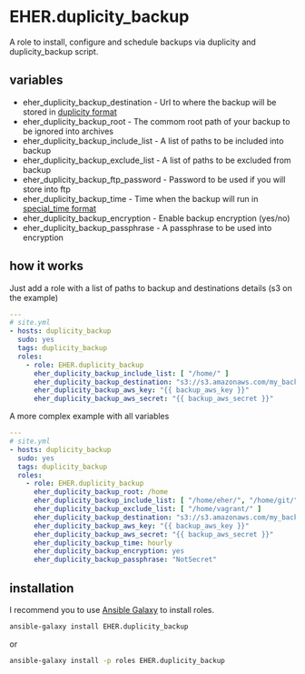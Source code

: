 # EHER.duplicity_backup
A role to install, configure and schedule backups via duplicity and duplicity_backup script.

## variables

- eher_duplicity_backup_destination - Url to where the backup will be stored in [duplicity format](http://duplicity.nongnu.org/duplicity.1.html#sect8)
- eher_duplicity_backup_root - The commom root path of your backup to be ignored into archives
- eher_duplicity_backup_include_list - A list of paths to be included into backup
- eher_duplicity_backup_exclude_list - A list of paths to be excluded from backup
- eher_duplicity_backup_ftp_password - Password to be used if you will store into ftp
- eher_duplicity_backup_time - Time when the backup will run in [special_time format](http://docs.ansible.com/cron_module.html)
- eher_duplicity_backup_encryption - Enable backup encryption (yes/no)
- eher_duplicity_backup_passphrase - A passphrase to be used into encryption

## how it works

Just add a role with a list of paths to backup and destinations details (s3 on the example)
```yml
---
# site.yml
- hosts: duplicity_backup
  sudo: yes
  tags: duplicity_backup
  roles:
    - role: EHER.duplicity_backup
      eher_duplicity_backup_include_list: [ "/home/" ]
      eher_duplicity_backup_destination: "s3://s3.amazonaws.com/my_backup_bucket/"
      eher_duplicity_backup_aws_key: "{{ backup_aws_key }}"
      eher_duplicity_backup_aws_secret: "{{ backup_aws_secret }}"
```

A more complex example with all variables
```yml
---
# site.yml
- hosts: duplicity_backup
  sudo: yes
  tags: duplicity_backup
  roles:
    - role: EHER.duplicity_backup
      eher_duplicity_backup_root: /home
      eher_duplicity_backup_include_list: [ "/home/eher/", "/home/git/" ]
      eher_duplicity_backup_exclude_list: [ "/home/vagrant/" ]
      eher_duplicity_backup_destination: "s3://s3.amazonaws.com/my_backup_bucket/{{ ansible_hostname }}/"
      eher_duplicity_backup_aws_key: "{{ backup_aws_key }}"
      eher_duplicity_backup_aws_secret: "{{ backup_aws_secret }}"
      eher_duplicity_backup_time: hourly
      eher_duplicity_backup_encryption: yes
      eher_duplicity_backup_passphrase: "NotSecret"
```

## installation

I recommend you to use [Ansible Galaxy](https://galaxy.ansible.com/intro) to install roles.
```bash
ansible-galaxy install EHER.duplicity_backup
```
or 
```bash
ansible-galaxy install -p roles EHER.duplicity_backup
```
